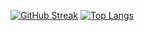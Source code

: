 [![GitHub Streak](https://streak-stats.demolab.com?user=techno-sam&theme=dark&background=000000)](https://git.io/streak-stats)
[![Top Langs](https://github-readme-stats.vercel.app/api/top-langs/?username=techno-sam&layout=compact&theme=vision-friendly-dark)](https://github.com/anuraghazra/github-readme-stats)<br>
